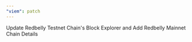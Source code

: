 ```yaml
---
"viem": patch
---
```


Update Redbelly Testnet Chain's Block Explorer and Add Redbelly Mainnet Chain Details
